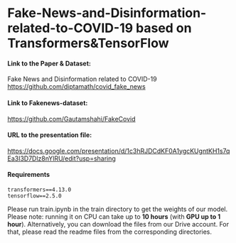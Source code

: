 # Fake-News-and-Disinformation-related-to-COVID-19 based on Transformers&TensorFlow

#### Link to the Paper & Dataset:
Fake News and Disinformation related to COVID-19
https://github.com/diptamath/covid_fake_news

#### Link to Fakenews-dataset:
https://github.com/Gautamshahi/FakeCovid

#### URL to the presentation file:
https://docs.google.com/presentation/d/1c3hRJDCdKF0A1ygcKUgntKH1s7qEa3I3D7Dlz8nYlRU/edit?usp=sharing

#### Requirements
```
transformers==4.13.0
tensorflow==2.5.0
```
Please run train.ipynb in the train directory to get the weights of our model. Please note: running it on CPU can take up to **10 hours** (with **GPU up to 1 hour**).
Alternatively, you can download the files from our Drive account. For that, please read the readme files from the corresponding directories.
